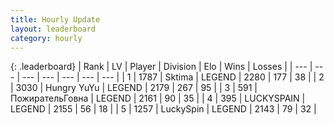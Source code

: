 ```yaml
---
title: Hourly Update
layout: leaderboard
category: hourly
---
```


{: .leaderboard}
| Rank | LV | Player | Division | Elo | Wins | Losses |
| --- | --- | --- | --- | --- | --- | --- |
| <span data-change="0">1</span> | 1787 | <span title="ID: 353063">Sktima</span> | LEGEND | <span data-change="0">2280</span> | <span data-change="0">177</span> | <span data-change="0">38</span> |
| <span data-change="0">2</span> | 3030 | <span title="ID: 164871">Hungry YuYu</span> | LEGEND | <span data-change="0">2179</span> | <span data-change="0">267</span> | <span data-change="0">95</span> |
| <span data-change="0">3</span> | 591 | <span title="ID: 402846">ПожирательГовна</span> | LEGEND | <span data-change="0">2161</span> | <span data-change="0">90</span> | <span data-change="0">35</span> |
| <span data-change="0">4</span> | 395 | <span title="ID: 623829">LUCKYSPAIN</span> | LEGEND | <span data-change="0">2155</span> | <span data-change="0">56</span> | <span data-change="0">18</span> |
| <span data-change="0">5</span> | 1257 | <span title="ID: 498412">LuckySpin</span> | LEGEND | <span data-change="0">2143</span> | <span data-change="0">79</span> | <span data-change="0">32</span> |